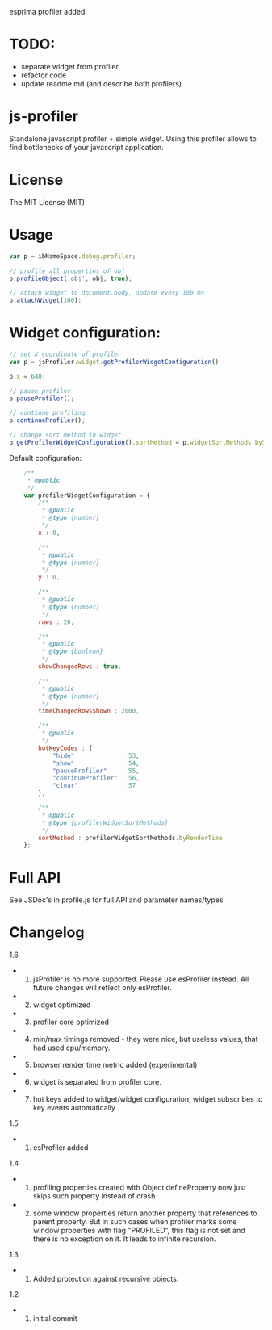 esprima profiler added.

TODO:
=====
* separate widget from profiler
* refactor code
* update readme.md (and describe both profilers)


js-profiler
==========

Standalone javascript profiler + simple widget.
Using this profiler allows to find bottlenecks of your javascript application.

License
=======

The MIT License (MIT)

Usage
=====

```JavaScript
var p = ibNameSpace.debug.profiler;

// profile all properties of obj
p.profileObject('obj', obj, true);

// attach widget to document.body, update every 100 ms
p.attachWidget(100);
```

Widget configuration:
===============

```JavaScript
// set X coordinate of profiler
var p = jsProfiler.widget.getProfilerWidgetConfiguration()

p.x = 640;

// pause profiler
p.pauseProfiler();

// continue profiling
p.continueProfiler();

// change sort method in widget
p.getProfilerWidgetConfiguration().sortMethod = p.widgetSortMethods.bySelfTotalTime;
```

Default configuration:
```JavaScript
	/**
	 * @public
	 */
	var profilerWidgetConfiguration = {
		/**
		 * @public
		 * @type {number}
		 */
		x : 0,

		/**
		 * @public
		 * @type {number}
		 */
		y : 0,

		/**
		 * @public
		 * @type {number}
		 */
		rows : 20,

		/**
		 * @public
		 * @type {boolean}
		 */
		showChangedRows : true,

		/**
		 * @public
		 * @type {number}
		 */
		timeChangedRowsShown : 2000,

		/**
		 * @public
		 */
		hotKeyCodes : {
			"hide"             : 53,
			"show"             : 54,
			"pauseProfiler"    : 55,
			"continueProfiler" : 56,
			"clear"            : 57
		},

		/**
		 * @public
		 * @type {profilerWidgetSortMethods}
		 */
		sortMethod : profilerWidgetSortMethods.byRenderTime
	};
```

Full API
========

See JSDoc's in profile.js for full API and parameter names/types

Changelog
=========

1.6
* 1. jsProfiler is no more supported. Please use esProfiler instead. All future changes will reflect only esProfiler.
* 2. widget optimized
* 3. profiler core optimized
* 4. min/max timings removed - they were nice, but useless values, that had used cpu/memory.
* 5. browser render time metric added (experimental)
* 6. widget is separated from profiler core.
* 7. hot keys added to widget/widget configuration, widget subscribes to key events automatically

1.5
* 1. esProfiler added

1.4
* 1. profiling properties created with Object.defineProperty now just skips such property instead of crash
* 2. some window properties return another property that references to parent property.
But in such cases when profiler marks some window properties with flag "PROFILED", this flag is not set and
there is no exception on it. It leads to infinite recursion.

1.3
* 1. Added protection against recursive objects.

1.2
* 1. initial commit
